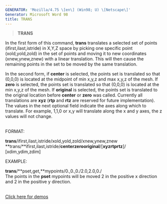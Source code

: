 ```yaml
---
GENERATOR: 'Mozilla/4.75 \[en\] (Win98; U) \[Netscape\]'
Generator: Microsoft Word 98
title: TRANS
---
```


> **TRANS**

In the first form of this command, **trans** translates a selected set
of points (ifirst,ilast,istride) in X,Y,Z space by picking one specific
point (xold,yold,zold) in the set of points and moving it to new
coordinates (xnew,ynew,znew) with a linear translation. This will then
cause the remaining points in the set to be moved by the same
translation.

In the second form, if **center** is selected, the points set is
translated so that (0,0,0) is located at the midpoint of min x,y,z and
max x,y,z of the mesh. If **zero** is selected, the points set is
translated so that (0,0,0) is located at the min x,y,z of the mesh. If
**original** is selected, the points set is translated to the original
location before **center** or **zero** was called. Currently all
translations are **xyz** (**rtp** and **rtz** are reserved for future
implementation). The values in the next optional field indicate the axes
along which to translate. For example, 1,1,0 or x,y will translate along
the x and y axes, the z values will not change.\
 

FORMAT:

**trans**/ifirst,ilast,istride/xold,yold,zold/xnew,ynew,znew\
**trans/**ifirst,ilast,istride/**center****zero****original**/\[**xyz****rtp****rtz**\]/\
\[xdim,ydim,zdim\]

EXAMPLE:

**trans**/**pset,get,**mypoints/0.,0.,0./2.0,2.0,0./\
The points in the **pset** mypoints will be moved 2 in the positive x
direction and 2 in the positive y direction.\
 

[Click here for demos](demos/trans/test/html/main_trans.html)

